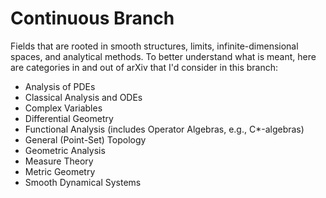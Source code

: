 # Continuous Branch
Fields that are rooted in smooth structures, limits, infinite-dimensional spaces, and analytical methods. To better understand what is meant, here are categories in and out of arXiv that I'd consider in this branch:

- Analysis of PDEs
- Classical Analysis and ODEs
- Complex Variables
- Differential Geometry
- Functional Analysis (includes Operator Algebras, e.g., C*-algebras)
- General (Point-Set) Topology
- Geometric Analysis
- Measure Theory
- Metric Geometry
- Smooth Dynamical Systems
